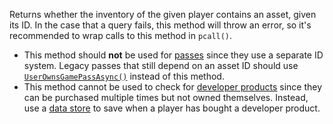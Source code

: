 Returns whether the inventory of the given player contains an asset, given
its ID. In the case that a query fails, this method will throw an error,
so it's recommended to wrap calls to this method in `pcall()`.

- This method should **not** be used for
[passes](https://create.roblox.com/docs/production/monetization/game-passes) since they use
a separate ID system. Legacy passes that still depend on an asset ID
should use
[`UserOwnsGamePassAsync()`](https://create.roblox.com/docs/reference/engine/classes/MarketplaceService#UserOwnsGamePassAsync)
instead of this method.
- This method cannot be used to check for
[developer products](https://create.roblox.com/docs/production/monetization/developer-products)
since they can be purchased multiple times but not owned themselves.
Instead, use a [data store](https://create.roblox.com/docs/cloud-services/datastores) to
save when a player has bought a developer product.